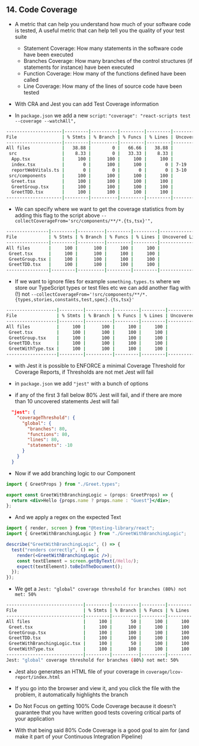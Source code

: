## 14. Code Coverage

- A metric that can help you understand how much of your software code is tested, A useful metric that can help tell you the quality of your test suite

  - Statement Coverage: How many statements in the software code have been executed
  - Branches Coverage: How many branches of the control structures (if statements for instance) have been executed
  - Function Coverage: How many of the functions defined have been called
  - Line Coverage: How many of the lines of source code have been tested

- With CRA and Jest you can add Test Coverage information

- In `package.json` we add a new `script`: `"coverage": "react-scripts test --coverage --watchAll",`

```sh
---------------------|---------|----------|---------|---------|-------------------
File                 | % Stmts | % Branch | % Funcs | % Lines | Uncovered Line #s
---------------------|---------|----------|---------|---------|-------------------
All files            |   38.88 |        0 |   66.66 |   38.88 |
 src                 |    8.33 |        0 |   33.33 |    8.33 |
  App.tsx            |     100 |      100 |     100 |     100 |
  index.tsx          |       0 |      100 |     100 |       0 | 7-19
  reportWebVitals.ts |       0 |        0 |       0 |       0 | 3-10
 src/components      |     100 |      100 |     100 |     100 |
  Greet.tsx          |     100 |      100 |     100 |     100 |
  GreetGroup.tsx     |     100 |      100 |     100 |     100 |
  GreetTDD.tsx       |     100 |      100 |     100 |     100 |
---------------------|---------|----------|---------|---------|-------------------
```

- We can specify where we want to get the coverage statistics from by adding this flag to the script above `--collectCoverageFrom='src/components/**/*.{ts,tsx}'",`

```sh
----------------|---------|----------|---------|---------|-------------------
File            | % Stmts | % Branch | % Funcs | % Lines | Uncovered Line #s
----------------|---------|----------|---------|---------|-------------------
All files       |     100 |      100 |     100 |     100 |
 Greet.tsx      |     100 |      100 |     100 |     100 |
 GreetGroup.tsx |     100 |      100 |     100 |     100 |
 GreetTDD.tsx   |     100 |      100 |     100 |     100 |
----------------|---------|----------|---------|---------|------------------
```

- If we want to ignore files for example `something.types.ts` where we store our TypeScript types or test files etc we can add another flag with (!) not `--collectCoverageFrom='!src/components/**/*.{types,stories,constants,test,spec}.{ts,tsx}'`

```sh
-------------------|---------|----------|---------|---------|-------------------
File               | % Stmts | % Branch | % Funcs | % Lines | Uncovered Line #s
-------------------|---------|----------|---------|---------|-------------------
All files          |     100 |      100 |     100 |     100 |
 Greet.tsx         |     100 |      100 |     100 |     100 |
 GreetGroup.tsx    |     100 |      100 |     100 |     100 |
 GreetTDD.tsx      |     100 |      100 |     100 |     100 |
 GreetWithType.tsx |     100 |      100 |     100 |     100 |
-------------------|---------|----------|---------|---------|-------------------
```

- with Jest it is possible to ENFORCE a minimal Coverage Threshold for Coverage Reports, if Thresholds are not met Jest will fail

- in `package.json` we add `"jest"` with a bunch of options
- if any of the first 3 fall below 80% Jest will fail, and if there are more than 10 uncovered statements Jest will fail

```json
  "jest": {
    "coverageThreshold": {
      "global": {
        "branches": 80,
        "functions": 80,
        "lines": 80,
        "statements": -10
      }
    }
  }
```

- Now if we add branching logic to our Component

```jsx
import { GreetProps } from "./Greet.types";

export const GreetWithBranchingLogic = (props: GreetProps) => {
  return <div>Hello {props.name ? props.name : "Guest"}</div>;
};
```

- And we apply a regex on the expected Text

```jsx
import { render, screen } from "@testing-library/react";
import { GreetWithBranchingLogic } from "./GreetWithBranchingLogic";

describe("GreetWithBranchingLogic", () => {
  test("renders correctly", () => {
    render(<GreetWithBranchingLogic />);
    const textElement = screen.getByText(/Hello/);
    expect(textElement).toBeInTheDocument();
  });
});
```

- We get a `Jest: "global" coverage threshold for branches (80%) not met: 50%`

```sh
-----------------------------|---------|----------|---------|---------|-------------------
File                         | % Stmts | % Branch | % Funcs | % Lines | Uncovered Line #s
-----------------------------|---------|----------|---------|---------|-------------------
All files                    |     100 |       50 |     100 |     100 |
 Greet.tsx                   |     100 |      100 |     100 |     100 |
 GreetGroup.tsx              |     100 |      100 |     100 |     100 |
 GreetTDD.tsx                |     100 |      100 |     100 |     100 |
 GreetWithBranchingLogic.tsx |     100 |       50 |     100 |     100 | 4
 GreetWithType.tsx           |     100 |      100 |     100 |     100 |
-----------------------------|---------|----------|---------|---------|-------------------
Jest: "global" coverage threshold for branches (80%) not met: 50%
```

- Jest also generates an HTML file of your coverage in `coverage/lcov-report/index.html`
- If you go into the browser and view it, and you click the file with the problem, it automatically highlights the branch

- Do Not Focus on getting 100% Code Coverage because it doesn't guarantee that you have written good tests covering critical parts of your application
- With that being said 80% Code Coverage is a good goal to aim for (and make it part of your Continuous Integration Pipeline)
